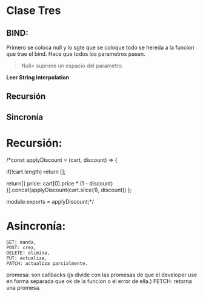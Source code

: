 # Clase Tres

## BIND:
Primero se coloca null y lo sgte que se coloque todo se hereda a la funcion que trae el bind.
Hace que todos los parametros pasen.
>Null< suprime un espacio del parametro. 

**Leer String interpolation**

## Recursión
## Sincronía

# Recursión:
/*const applyDiscount = (cart, discount) => {
 
   if(!cart.length) return [];
   
   return[{
       price: cart[0].price * (1 - discount)
   }].concat(applyDiscount(cart.slice(1), discount))
};

module.exports = applyDiscount;*/

# Asincronía:
	GET: manda,
	POST: crea,
	DELETE: elimina,
	PUT: actualiza,
	PATCH: actualiza parcialmente.

promesa: son callbacks (js divide con las promesas de que el developer use en forma separada que ok de la funcion o el error de ella.)
FETCH: retorna una promesa.